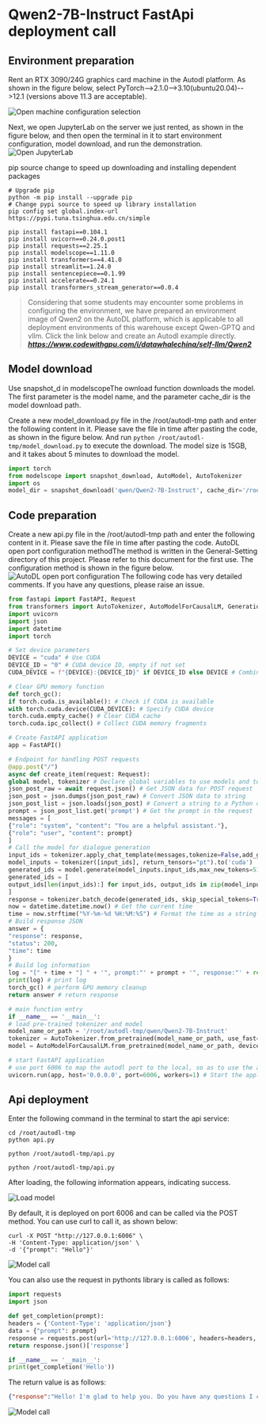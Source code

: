 # Qwen2-7B-Instruct FastApi deployment call

## Environment preparation

Rent an RTX 3090/24G graphics card machine in the Autodl platform. As shown in the figure below, select PyTorch-->2.1.0-->3.10(ubuntu20.04)-->12.1 (versions above 11.3 are acceptable).

![Open machine configuration selection](images/01-1.png)

Next, we open JupyterLab on the server we just rented, as shown in the figure below, and then open the terminal in it to start environment configuration, model download, and run the demonstration. 
![Open JupyterLab](images/01-2.png)
<!-- ![Open terminal](images/01-3.png) -->

pip source change to speed up downloading and installing dependent packages

```shell
# Upgrade pip
python -m pip install --upgrade pip
# Change pypi source to speed up library installation
pip config set global.index-url https://pypi.tuna.tsinghua.edu.cn/simple

pip install fastapi==0.104.1
pip install uvicorn==0.24.0.post1
pip install requests==2.25.1
pip install modelscope==1.11.0
pip install transformers==4.41.0
pip install streamlit==1.24.0
pip install sentencepiece==0.1.99
pip install accelerate==0.24.1
pip install transformers_stream_generator==0.0.4

``` 

> Considering that some students may encounter some problems in configuring the environment, we have prepared an environment image of Qwen2 on the AutoDL platform, which is applicable to all deployment environments of this warehouse except Qwen-GPTQ and vllm. Click the link below and create an Autodl example directly.
> ***https://www.codewithgpu.com/i/datawhalechina/self-llm/Qwen2***

## Model download 

Use snapshot_d in modelscopeThe ownload function downloads the model. The first parameter is the model name, and the parameter cache_dir is the model download path.

Create a new model_download.py file in the /root/autodl-tmp path and enter the following content in it. Please save the file in time after pasting the code, as shown in the figure below. And run `python /root/autodl-tmp/model_download.py` to execute the download. The model size is 15GB, and it takes about 5 minutes to download the model.

```python
import torch
from modelscope import snapshot_download, AutoModel, AutoTokenizer
import os
model_dir = snapshot_download('qwen/Qwen2-7B-Instruct', cache_dir='/root/autodl-tmp', revision='master')
``` 

## Code preparation 

Create a new api.py file in the /root/autodl-tmp path and enter the following content in it. Please save the file in time after pasting the code.
AutoDL open port configuration methodThe method is written in the General-Setting directory of this project. Please refer to this document for the first use. The configuration method is shown in the figure below.
![AutoDL open port configuration](images/01-4.png)
The following code has very detailed comments. If you have any questions, please raise an issue. 

```python
from fastapi import FastAPI, Request
from transformers import AutoTokenizer, AutoModelForCausalLM, GenerationConfig
import uvicorn
import json
import datetime
import torch

# Set device parameters
DEVICE = "cuda" # Use CUDA
DEVICE_ID = "0" # CUDA device ID, empty if not set
CUDA_DEVICE = f"{DEVICE}:{DEVICE_ID}" if DEVICE_ID else DEVICE # Combine CUDA device information

# Clear GPU memory function
def torch_gc():
if torch.cuda.is_available(): # Check if CUDA is available
with torch.cuda.device(CUDA_DEVICE): # Specify CUDA device
torch.cuda.empty_cache() # Clear CUDA cache
torch.cuda.ipc_collect() # Collect CUDA memory fragments

# Create FastAPI application
app = FastAPI()

# Endpoint for handling POST requests
@app.post("/")
async def create_item(request: Request):
global model, tokenizer # Declare global variables to use models and tokenizers inside functions
json_post_raw = await request.json() # Get JSON data for POST request
json_post = json.dumps(json_post_raw) # Convert JSON data to string
json_post_list = json.loads(json_post) # Convert a string to a Python object
prompt = json_post_list.get('prompt') # Get the prompt in the request
messages = [
{"role": "system", "content": "You are a helpful assistant."},
{"role": "user", "content": prompt}
]
# Call the model for dialogue generation
input_ids = tokenizer.apply_chat_template(messages,tokenize=False,add_generation_prompt=True)
model_inputs = tokenizer([input_ids], return_tensors="pt").to('cuda')
generated_ids = model.generate(model_inputs.input_ids,max_new_tokens=512)
generated_ids = [
output_ids[len(input_ids):] for input_ids, output_ids in zip(model_inputs.input_ids, generated_ids)
]
response = tokenizer.batch_decode(generated_ids, skip_special_tokens=True)[0]
now = datetime.datetime.now() # Get the current time
time = now.strftime("%Y-%m-%d %H:%M:%S") # Format the time as a string
# Build response JSON
answer = {
"response": response,
"status": 200,
"time": time
}
# Build log information
log = "[" + time + "] " + '", prompt:"' + prompt + '", response:"' + repr(response) + '"'
print(log) # print log
torch_gc() # perform GPU memory cleanup
return answer # return response

# main function entry
if __name__ == '__main__':
# load pre-trained tokenizer and model
model_name_or_path = '/root/autodl-tmp/qwen/Qwen2-7B-Instruct'
tokenizer = AutoTokenizer.from_pretrained(model_name_or_path, use_fast=False)
model = AutoModelForCausalLM.from_pretrained(model_name_or_path, device_map="auto", torch_dtype=torch.bfloat16)

# start FastAPI application
# use port 6006 to map the autodl port to the local, so as to use the api locally
uvicorn.run(app, host='0.0.0.0', port=6006, workers=1) # Start the application on the specified port and host
``` 

## Api deployment 

Enter the following command in the terminal to start the api service: 

```shell 
cd /root/autodl-tmp
python api.py

python /root/autodl-tmp/api.py
``` 

```shell
python /root/autodl-tmp/api.py
``` 

After loading, the following information appears, indicating success.

![Load model](images/01-5.png)

By default, it is deployed on port 6006 and can be called via the POST method. You can use curl to call it, as shown below: 

```shell
curl -X POST "http://127.0.0.1:6006" \
-H 'Content-Type: application/json' \
-d '{"prompt": "Hello"}'
``` 
![Model call](images/01-6.png)

You can also use the request in pythonts library is called as follows:

```python
import requests
import json

def get_completion(prompt):
headers = {'Content-Type': 'application/json'}
data = {"prompt": prompt}
response = requests.post(url='http://127.0.0.1:6006', headers=headers, data=json.dumps(data))
return response.json()['response']

if __name__ == '__main__':
print(get_completion('Hello'))
```

The return value is as follows:

```json
{"response":"Hello! I'm glad to help you. Do you have any questions I can answer or assist you in completing?","status":200,"time":"2024-06-07 12:24:31"}
```

![Model call](images/01-7.png)